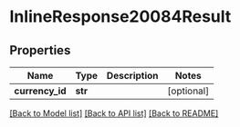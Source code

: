 # InlineResponse20084Result

## Properties
Name | Type | Description | Notes
------------ | ------------- | ------------- | -------------
**currency_id** | **str** |  | [optional] 

[[Back to Model list]](../README.md#documentation-for-models) [[Back to API list]](../README.md#documentation-for-api-endpoints) [[Back to README]](../README.md)


